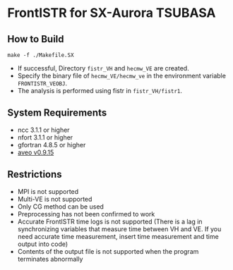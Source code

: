# FrontISTR for SX-Aurora TSUBASA

## How to Build

```
make -f ./Makefile.SX
```

- If successful, Directory `fistr_VH` and `hecmw_VE` are created.
- Specify the binary file of `hecmw_VE/hecmw_ve` in the environment variable `FRONTISTR_VEOBJ`.
- The analysis is performed using fistr in `fistr_VH/fistr1`.

## System Requirements
- ncc 3.1.1 or higher
- nfort 3.1.1 or higher
- gfortran 4.8.5 or higher
- [aveo v0.9.15](https://github.com/SX-Aurora/aveo/tree/v0.9.15)

## Restrictions
- MPI is not supported
- Multi-VE is not supported
- Only CG method can be used
- Preprocessing has not been confirmed to work
- Accurate FrontISTR time logs is not supported (There is a lag in synchronizing variables that measure time between VH and VE. If you need accurate time measurement, insert time measurement and time output into code)
- Contents of the output file is not supported when the program terminates abnormally
